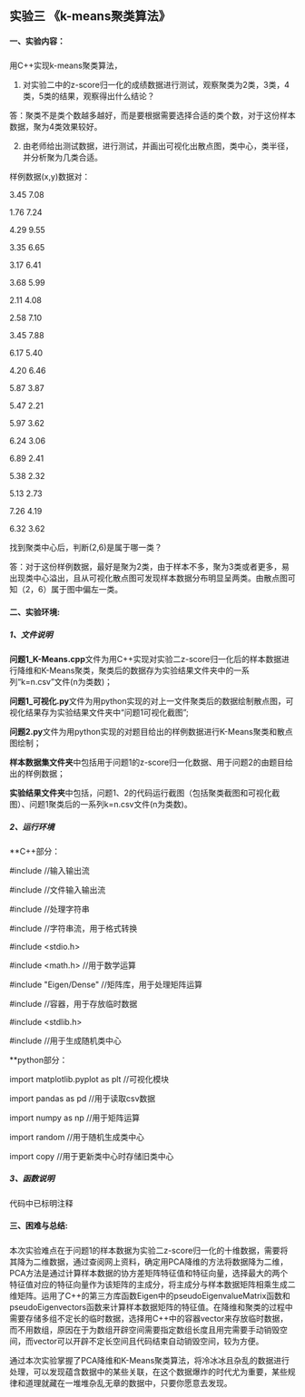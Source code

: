 
## 实验三  《k-means聚类算法》
#### 一、实验内容：

##### 
用C++实现k-means聚类算法，

1. 对实验二中的z-score归一化的成绩数据进行测试，观察聚类为2类，3类，4类，5类的结果，观察得出什么结论？

答：聚类不是类个数越多越好，而是要根据需要选择合适的类个数，对于这份样本数据，聚为4类效果较好。

2. 由老师给出测试数据，进行测试，并画出可视化出散点图，类中心，类半径，并分析聚为几类合适。

样例数据(x,y)数据对：

3.45	7.08

1.76	7.24

4.29	9.55

3.35	6.65

3.17	6.41

3.68	5.99

2.11	4.08

2.58	7.10

3.45	7.88

6.17	5.40

4.20	6.46

5.87	3.87

5.47	2.21

5.97	3.62

6.24	3.06

6.89	2.41

5.38	2.32

5.13	2.73

7.26	4.19

6.32	3.62

找到聚类中心后，判断(2,6)是属于哪一类？

答：对于这份样例数据，最好是聚为2类，由于样本不多，聚为3类或者更多，易出现类中心溢出，且从可视化散点图可发现样本数据分布明显呈两类。由散点图可知（2，6）属于图中偏左一类。

#### 二、实验环境:

##### 1、文件说明
**问题1_K-Means.cpp**文件为用C++实现对实验二z-score归一化后的样本数据进行降维和K-Means聚类，聚类后的数据存为实验结果文件夹中的一系列“k=n.csv”文件(n为类数)；

**问题1_可视化.py**文件为用python实现的对上一文件聚类后的数据绘制散点图，可视化结果存为实验结果文件夹中“问题1可视化截图”;

**问题2.py**文件为用python实现的对题目给出的样例数据进行K-Means聚类和散点图绘制；

**样本数据集文件夹**中包括用于问题1的z-score归一化数据、用于问题2的由题目给出的样例数据；

**实验结果文件夹**中包括，问题1、2的代码运行截图（包括聚类截图和可视化截图）、问题1聚类后的一系列k=n.csv文件(n为类数)。

##### 2、运行环境

**C++部分：

#include <iostream> //输入输出流

#include <fstream> //文件输入输出流
  
#include <string> //处理字符串
  
#include <sstream> //字符串流，用于格式转换
  
#include <stdio.h>

#include <math.h> //用于数学运算

#include "Eigen/Dense" //矩阵库，用于处理矩阵运算

#include <vector> //容器，用于存放临时数据
  
#include <stdlib.h>

#include <random> //用于生成随机类中心
  
**python部分：

import matplotlib.pyplot as plt //可视化模块

import pandas as pd //用于读取csv数据

import numpy as np //用于矩阵运算

import random //用于随机生成类中心

import copy //用于更新类中心时存储旧类中心

##### 3、函数说明

代码中已标明注释

#### 三、困难与总结:

#####
本次实验难点在于问题1的样本数据为实验二z-score归一化的十维数据，需要将其降为二维数据，通过查阅网上资料，确定用PCA降维的方法将数据降为二维，PCA方法是通过计算样本数据的协方差矩阵特征值和特征向量，选择最大的两个特征值对应的特征向量作为该矩阵的主成分，将主成分与样本数据矩阵相乘生成二维矩阵。运用了C++的第三方库函数Eigen中的pseudoEigenvalueMatrix函数和pseudoEigenvectors函数来计算样本数据矩阵的特征值。在降维和聚类的过程中需要存储多组不定长的临时数据，选择用C++中的容器vector来存放临时数据，而不用数组，原因在于为数组开辟空间需要指定数组长度且用完需要手动销毁空间，而vector可以开辟不定长空间且代码结束自动销毁空间，较为方便。

通过本次实验掌握了PCA降维和K-Means聚类算法，将冷冰冰且杂乱的数据进行处理，可以发现蕴含数据中的某些关联，在这个数据爆炸的时代尤为重要，某些规律和道理就藏在一堆堆杂乱无章的数据中，只要你愿意去发现。
